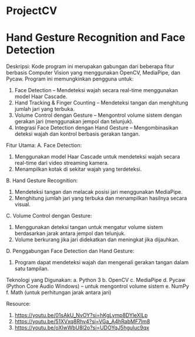 # ProjectCV
# Hand Gesture Recognition and Face Detection

Deskripsi:
Kode program ini merupakan gabungan dari beberapa fitur berbasis Computer Vision yang menggunakan OpenCV, MediaPipe, dan Pycaw. Program ini memungkinkan pengguna untuk:
1. Face Detection – Mendeteksi wajah secara real-time menggunakan model Haar Cascade.
2. Hand Tracking & Finger Counting – Mendeteksi tangan dan menghitung jumlah jari yang terbuka.
3. Volume Control dengan Gesture – Mengontrol volume sistem dengan gerakan jari (menggunakan jempol dan telunjuk).
4. Integrasi Face Detection dengan Hand Gesture – Mengombinasikan deteksi wajah dan kontrol berbasis gerakan tangan.

Fitur Utama:
A. Face Detection:
1. Menggunakan model Haar Cascade untuk mendeteksi wajah secara real-time dari video streaming kamera.
2. Menampilkan kotak di sekitar wajah yang terdeteksi.
   
B. Hand Gesture Recognition:
1. Mendeteksi tangan dan melacak posisi jari menggunakan MediaPipe.
2. Menghitung jumlah jari yang terbuka dan menampilkan hasilnya secara visual.
   
C. Volume Control dengan Gesture:
1. Menggunakan deteksi tangan untuk mengatur volume sistem berdasarkan jarak antara jempol dan telunjuk.
2. Volume berkurang jika jari didekatkan dan meningkat jika dijauhkan.
   
D. Penggabungan Face Detection dan Hand Gesture:
1. Program dapat mendeteksi wajah dan mengenali gerakan tangan dalam satu tampilan.

Teknologi yang Digunakan:
a. Python 3
b. OpenCV
c. MediaPipe
d. Pycaw (Python Core Audio Windows) – untuk mengontrol volume sistem
e. NumPy
f. Math (untuk perhitungan jarak antara jari)

Resource: 
1. https://youtu.be/01sAkU_NvOY?si=hKgLymp8DYleXlLp
2. https://youtu.be/51XVxq8Rhv4?si=VGa_A4hRabMF7lm8
3. https://youtu.be/oXlwWbU8l2o?si=UDOYqJ5hguluc9qx
